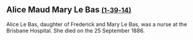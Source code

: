 ## Alice Maud Mary Le Bas <small>[(1‑39‑14)](https://brisbane.discovereverafter.com/profile/32009184 "Go to Memorial Information" )</small>

Alice Le Bas, daughter of Frederick and Mary Le Bas, was a nurse at the Brisbane Hospital. She died on the 25 September 1886.
